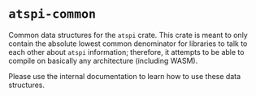 # `atspi-common`

Common data structures for the `atspi` crate.
This crate is meant to only contain the absolute lowest common denominator for libraries to talk to each other about `atspi` information;
therefore, it attempts to be able to compile on basically any architecture (including WASM).

Please use the internal documentation to learn how to use these data structures.
